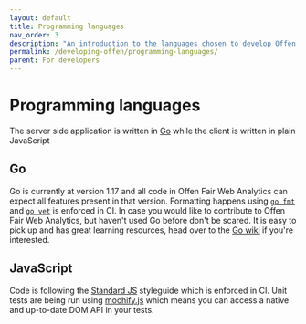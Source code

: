 ```yaml
---
layout: default
title: Programming languages
nav_order: 3
description: "An introduction to the languages chosen to develop Offen Fair Web Analytics."
permalink: /developing-offen/programming-languages/
parent: For developers
---
```


<!--
Copyright 2020 - Offen Authors <hioffen@posteo.de>
SPDX-License-Identifier: Apache-2.0
-->

# Programming languages

The server side application is written in [Go][golang] while the client is written in plain JavaScript

[golang]: https://golang.org

## Go

Go is currently at version 1.17 and all code in Offen Fair Web Analytics can expect all features present in that version. Formatting happens using [`go fmt`][fmt] and [`go vet`][vet] is enforced in CI. In case you would like to contribute to Offen Fair Web Analytics, but haven't used Go before don't be scared. It is easy to pick up and has great learning resources, head over to the [Go wiki][wiki] if you're interested.

[fmt]: https://blog.golang.org/go-fmt-your-code
[vet]: https://golang.org/cmd/vet/
[wiki]: https://github.com/golang/go/wiki

## JavaScript

Code is following the [Standard JS][standard] styleguide which is enforced in CI. Unit tests are being run using [mochify.js][mochify] which means you can access a native and up-to-date DOM API in your tests.

[babel]: https://babeljs.io/
[standard]: https://standardjs.com/
[mochify]: https://github.com/mantoni/mochify.js
[nanohtml]: https://github.com/choojs/nanohtml
